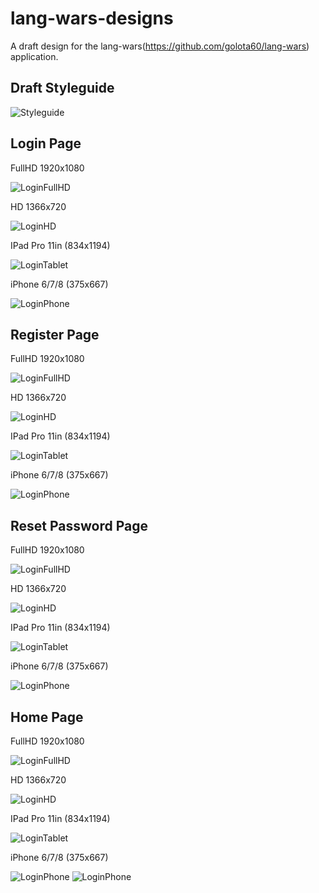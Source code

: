 # lang-wars-designs
A draft design for the lang-wars(https://github.com/golota60/lang-wars) application.

## Draft Styleguide

![Styleguide](https://github.com/golota60/lang-wars-designs/blob/master/assets/Styleguide.png)

## Login Page

FullHD 1920x1080

![LoginFullHD](https://github.com/golota60/lang-wars-designs/blob/master/assets/LoginFullHD.png)

HD 1366x720

![LoginHD](https://github.com/golota60/lang-wars-designs/blob/master/assets/LoginHD.png)

IPad Pro 11in (834x1194)

![LoginTablet](https://github.com/golota60/lang-wars-designs/blob/master/assets/LoginTablet.png)

iPhone 6/7/8 (375x667)

![LoginPhone](https://github.com/golota60/lang-wars-designs/blob/master/assets/LoginPhone.png)

## Register Page

FullHD 1920x1080

![LoginFullHD](https://github.com/golota60/lang-wars-designs/blob/master/assets/RegisterFullHD.png)

HD 1366x720

![LoginHD](https://github.com/golota60/lang-wars-designs/blob/master/assets/RegisterHD.png)

IPad Pro 11in (834x1194)

![LoginTablet](https://github.com/golota60/lang-wars-designs/blob/master/assets/RegisterTablet.png)

iPhone 6/7/8 (375x667)

![LoginPhone](https://github.com/golota60/lang-wars-designs/blob/master/assets/RegisterPhone.png)

## Reset Password Page

FullHD 1920x1080

![LoginFullHD](https://github.com/golota60/lang-wars-designs/blob/master/assets/ResetFullHD.png)

HD 1366x720

![LoginHD](https://github.com/golota60/lang-wars-designs/blob/master/assets/ResetHD.png)

IPad Pro 11in (834x1194)

![LoginTablet](https://github.com/golota60/lang-wars-designs/blob/master/assets/ResetTablet.png)

iPhone 6/7/8 (375x667)

![LoginPhone](https://github.com/golota60/lang-wars-designs/blob/master/assets/ResetPhone.png)

## Home Page

FullHD 1920x1080

![LoginFullHD](https://github.com/golota60/lang-wars-designs/blob/master/assets/HomeFullHD.png)

HD 1366x720

![LoginHD](https://github.com/golota60/lang-wars-designs/blob/master/assets/HomeHD.png)

IPad Pro 11in (834x1194)

![LoginTablet](https://github.com/golota60/lang-wars-designs/blob/master/assets/HomeTablet.png)

iPhone 6/7/8 (375x667)

![LoginPhone](https://github.com/golota60/lang-wars-designs/blob/master/assets/HomePhone1.png)
![LoginPhone](https://github.com/golota60/lang-wars-designs/blob/master/assets/HomePhone2.png)

